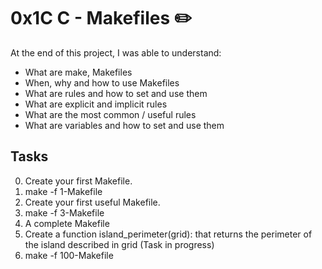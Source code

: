 # 0x1C C - Makefiles :pencil2:

At the end of this project, I was able to understand:
  
* What are make, Makefiles
* When, why and how to use Makefiles
* What are rules and how to set and use them
* What are explicit and implicit rules
* What are the most common / useful rules
* What are variables and how to set and use them

## Tasks
0. Create your first Makefile.
1. make -f 1-Makefile
2. Create your first useful Makefile.
3. make -f 3-Makefile
4. A complete Makefile
5. Create a function island_perimeter(grid): that returns the perimeter of the island described in grid (Task in progress)
6. make -f 100-Makefile 
